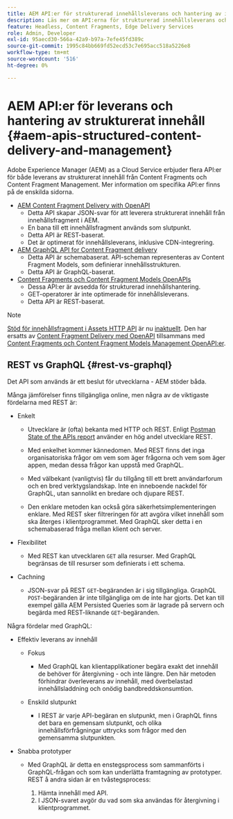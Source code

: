 ```yaml
---
title: AEM API:er för strukturerad innehållsleverans och hantering av innehållsfragment
description: Läs mer om API:erna för strukturerad innehållsleverans och hantering av innehållsfragment
feature: Headless, Content Fragments, Edge Delivery Services
role: Admin, Developer
exl-id: 95aecd30-566a-42a9-b97a-7efe45fd389c
source-git-commit: 1995c84bb669fd52ecd53c7e695acc518a5226e8
workflow-type: tm+mt
source-wordcount: '516'
ht-degree: 0%

---
```



# AEM API:er för leverans och hantering av strukturerat innehåll {#aem-apis-structured-content-delivery-and-management}

Adobe Experience Manager (AEM) as a Cloud Service erbjuder flera API:er för både leverans av strukturerat innehåll från Content Fragments och Content Fragment Management. Mer information om specifika API:er finns på de enskilda sidorna.

* [AEM Content Fragment Delivery with OpenAPI](/help/headless/aem-content-fragment-delivery-with-openapi.md)
   * Detta API skapar JSON-svar för att leverera strukturerat innehåll från innehållsfragment i AEM.
   * En bana till ett innehållsfragment används som slutpunkt.
   * Detta API är REST-baserat.
   * Det är optimerat för innehållsleverans, inklusive CDN-integrering.
* [AEM GraphQL API for Content Fragment delivery](/help/headless/graphql-api/content-fragments.md)
   * Detta API är schemabaserat. API-scheman representeras av Content Fragment Models, som definierar innehållsstrukturen.
   * Detta API är GraphQL-baserat.
* [Content Fragments och Content Fragment Models OpenAPIs](/help/headless/content-fragment-openapis.md)
   * Dessa API:er är avsedda för strukturerad innehållshantering.
   * GET-operatorer är inte optimerade för innehållsleverans.
   * Detta API är REST-baserat.

>[!NOTE]
>
>[Stöd för innehållsfragment i Assets HTTP API](/help/assets/content-fragments/assets-api-content-fragments.md) är nu [inaktuellt](/help/release-notes/deprecated-removed-features.md). Den har ersatts av [Content Fragment Delivery med OpenAPI](/help/headless/aem-content-fragment-delivery-with-openapi.md) tillsammans med [Content Fragments och Content Fragment Models Management OpenAPI:er](/help/headless/content-fragment-openapis.md).

## REST vs GraphQL {#rest-vs-graphql}

Det API som används är ett beslut för utvecklarna - AEM stöder båda.

Många jämförelser finns tillgängliga online, men några av de viktigaste fördelarna med REST är:

* Enkelt

   * Utvecklare är (ofta) bekanta med HTTP och REST. Enligt [Postman State of the APIs report](https://www.postman.com/state-of-api/) använder en hög andel utvecklare REST.

   * Med enkelhet kommer kännedomen. Med REST finns det inga organisatoriska frågor om vem som äger frågorna och vem som äger appen, medan dessa frågor kan uppstå med GraphQL.

   * Med välbekant (vanligtvis) får du tillgång till ett brett användarforum och en bred verktygslandskap. Inte en inneboende nackdel för GraphQL, utan sannolikt en bredare och djupare REST.

   * Den enklare metoden kan också göra säkerhetsimplementeringen enklare. Med REST sker filtreringen för att avgöra vilket innehåll som ska återges i klientprogrammet. Med GraphQL sker detta i en schemabaserad fråga mellan klient och server.

* Flexibilitet

   * Med REST kan utvecklaren `GET` alla resurser. Med GraphQL begränsas de till resurser som definierats i ett schema.

* Cachning

   * JSON-svar på REST `GET`-begäranden är i sig tillgängliga. GraphQL `POST`-begäranden är inte tillgängliga om de inte har gjorts. Det kan till exempel gälla AEM Persisted Queries som är lagrade på servern och begärda med REST-liknande `GET`-begäranden.

Några fördelar med GraphQL:

* Effektiv leverans av innehåll

   * Fokus

      * Med GraphQL kan klientapplikationer begära exakt det innehåll de behöver för återgivning - och inte längre. Den här metoden förhindrar överleverans av innehåll, med överbelastad innehållsladdning och onödig bandbreddskonsumtion.

   * Enskild slutpunkt

      * I REST är varje API-begäran en slutpunkt, men i GraphQL finns det bara en gemensam slutpunkt, och olika innehållsförfrågningar uttrycks som frågor med den gemensamma slutpunkten.

* Snabba prototyper

   * Med GraphQL är detta en enstegsprocess som sammanförts i GraphQL-frågan och som kan underlätta framtagning av prototyper. REST å andra sidan är en tvåstegsprocess:

      1. Hämta innehåll med API.
      2. I JSON-svaret avgör du vad som ska användas för återgivning i klientprogrammet.
